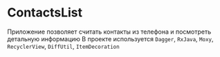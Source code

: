 # ContactsList
Приложение позволяет считать контакты из телефона и посмотреть детальную информацию
В проекте используется `Dagger`, `RxJava`, `Moxy`, `RecyclerView`, `DiffUtil`, `ItemDecoration`
